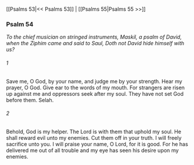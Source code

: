[[Psalms 53|<< Psalms 53]]  |  [[Psalms 55|Psalms 55 >>]]

### Psalm 54

*To the chief musician on stringed instruments, Maskil, a psalm of David, when the Ziphim came and said to Saul, Doth not David hide himself with us?*

###### 1
Save me, O God, by your name, and judge me by your strength. Hear my prayer, O God. Give ear to the words of my mouth. For strangers are risen up against me and oppressors seek after my soul. They have not set God before them. Selah.

###### 2
Behold, God is my helper. The Lord is with them that uphold my soul. He shall reward evil unto my enemies. Cut them off in your truth. I will freely sacrifice unto you. I will praise your name, O Lord, for it is good. For he has delivered me out of all trouble and my eye has seen his desire upon my enemies.